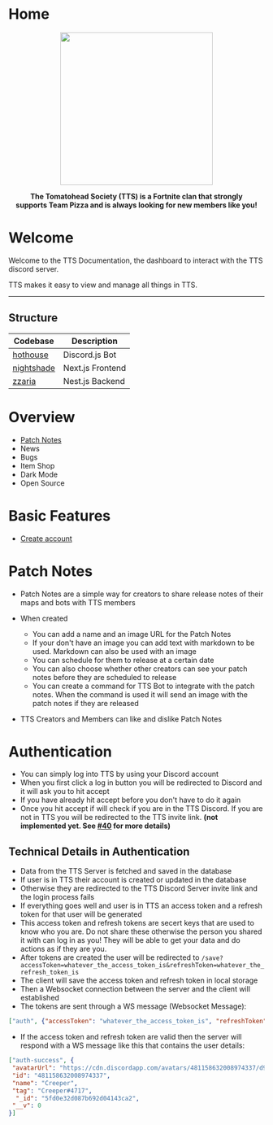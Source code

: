 # Home

<p align="center">
  <a href="https://ttsclan.vercel.app">
<img height=300 src="https://cdn.discordapp.com/icons/570349873337991203/7f945e4de66e287e33e029043c99dd76.png?size=512"/>
  </a>
</p>
<p align="center">
  <strong>
 The Tomatohead Society (TTS) is a Fortnite clan that strongly
    <br>
 supports Team Pizza and is always looking for new members like you!
    </strong>
</p>

# Welcome

Welcome to the TTS Documentation, the dashboard to interact with the TTS discord server.

TTS makes it easy to view and manage all things in TTS.

---

## Structure

| Codebase                 | Description      |
| ------------------------ | ---------------- |
| [hothouse](hothouse)     | Discord.js Bot   |
| [nightshade](nightshade) | Next.js Frontend |
| [zzaria](zzaria)         | Nest.js Backend  |

# Overview

-   [Patch Notes](#patch-notes)
-   News
-   Bugs
-   Item Shop
-   Dark Mode
-   Open Source

# Basic Features

-   [Create account](#authentication)

# Patch Notes

-   Patch Notes are a simple way for creators to share release notes of their maps and bots with TTS members

-   When created

    -   You can add a name and an image URL for the Patch Notes
    -   If your don't have an image you can add text with markdown to be used. Markdown can also be used with an image
    -   You can schedule for them to release at a certain date
    -   You can also choose whether other creators can see your patch notes before they are scheduled to release
    -   You can create a command for TTS Bot to integrate with the patch notes. When the command is used it will send an image with the patch notes if they are released

-   TTS Creators and Members can like and dislike Patch Notes

# Authentication

-   You can simply log into TTS by using your Discord account
-   When you first click a log in button you will be redirected to Discord and it will ask you to hit accept
-   If you have already hit accept before you don't have to do it again
-   Once you hit accept if will check if you are in the TTS Discord. If you are not in TTS you will be redirected to the TTS invite link. **(not implemented yet. See [#40](/../../issues/40) for more details)**

## Technical Details in Authentication

-   Data from the TTS Server is fetched and saved in the database
-   If user is in TTS their account is created or updated in the database 
-   Otherwise they are redirected to the TTS Discord Server invite link and the login process fails
-   If everything goes well and user is in TTS an access token and a refresh token for that user will be generated
-   This access token and refresh tokens are secert keys that are used to know who you are. Do not share these otherwise the person you shared it with can log in as you! They will be able to get your data and do actions as if they are you.
-   After tokens are created the user will be redirected to `/save?accessToken=whatever_the_access_token_is&refreshToken=whatever_the_refresh_token_is`
-   The client will save the access token and refresh token in local storage
-   Then a Websocket connection between the server and the client will established
-   The tokens are sent through a WS message (Websocket Message): 
```json
["auth", {"accessToken": "whatever_the_access_token_is", "refreshToken": "whatever_the_refresh_token_is"}]
```
 -  If the access token and refresh token are valid then the server will respond with a WS message like this that contains the user details:
 ```json
["auth-success", {
  "avatarUrl": "https://cdn.discordapp.com/avatars/481158632008974337/d9712404dc60ea0f39712a91f7b914d4.png?size=2048",
  "id": "481158632008974337",
  "name": "Creeper",
  "tag": "Creeper#4717",
   "_id": "5fd0e32d087b692d04143ca2",
  "__v": 0
}]
``` 
